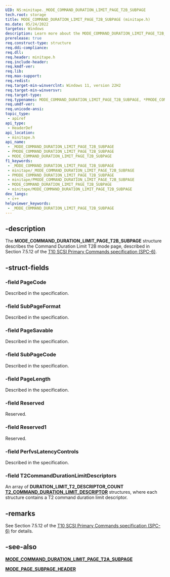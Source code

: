 ```yaml
---
UID: NS:minitape._MODE_COMMAND_DURATION_LIMIT_PAGE_T2B_SUBPAGE
tech.root: storage
title: MODE_COMMAND_DURATION_LIMIT_PAGE_T2B_SUBPAGE (minitape.h)
ms.date: 05/24/2022
targetos: Windows
description: Learn more about the MODE_COMMAND_DURATION_LIMIT_PAGE_T2B_SUBPAGE (minitape.h) structure.
prerelease: true
req.construct-type: structure
req.ddi-compliance: 
req.dll: 
req.header: minitape.h
req.include-header: 
req.kmdf-ver: 
req.lib: 
req.max-support: 
req.redist: 
req.target-min-winverclnt: Windows 11, version 22H2
req.target-min-winversvr: 
req.target-type: 
req.typenames: MODE_COMMAND_DURATION_LIMIT_PAGE_T2B_SUBPAGE, *PMODE_COMMAND_DURATION_LIMIT_PAGE_T2B_SUBPAGE
req.umdf-ver: 
req.unicode-ansi: 
topic_type:
 - apiref
api_type:
 - HeaderDef
api_location:
 - minitape.h
api_name:
 - _MODE_COMMAND_DURATION_LIMIT_PAGE_T2B_SUBPAGE
 - PMODE_COMMAND_DURATION_LIMIT_PAGE_T2B_SUBPAGE
 - MODE_COMMAND_DURATION_LIMIT_PAGE_T2B_SUBPAGE
f1_keywords:
 - _MODE_COMMAND_DURATION_LIMIT_PAGE_T2B_SUBPAGE
 - minitape/_MODE_COMMAND_DURATION_LIMIT_PAGE_T2B_SUBPAGE
 - PMODE_COMMAND_DURATION_LIMIT_PAGE_T2B_SUBPAGE
 - minitape/PMODE_COMMAND_DURATION_LIMIT_PAGE_T2B_SUBPAGE
 - MODE_COMMAND_DURATION_LIMIT_PAGE_T2B_SUBPAGE
 - minitape/MODE_COMMAND_DURATION_LIMIT_PAGE_T2B_SUBPAGE
dev_langs:
 - c++
helpviewer_keywords:
 - _MODE_COMMAND_DURATION_LIMIT_PAGE_T2B_SUBPAGE
---
```


## -description

The **MODE_COMMAND_DURATION_LIMIT_PAGE_T2B_SUBPAGE** structure describes the Command Duration Limit T2B mode page, described in Section 7.5.12 of the [T10 SCSI Primary Commands specification (SPC-6)](https://www.t10.org/members/w_spc6.htm).

## -struct-fields

### -field PageCode

Described in the specification.

### -field SubPageFormat

Described in the specification.

### -field PageSavable

Described in the specification.

### -field SubPageCode

Described in the specification.

### -field PageLength

Described in the specification.

### -field Reserved

Reserved.

### -field Reserved1

Reserved.

### -field PerfvsLatencyControls

Described in the specification.

### -field T2CommandDurationLimitDescriptors

An array of **DURATION_LIMIT_T2_DESCRIPTOR_COUNT** [**T2_COMMAND_DURATION_LIMIT_DESCRIPTOR**](ns-minitape-t2_command_duration_limit_descriptor.md) structures, where each structure contains a T2 command duration limit descriptor.

## -remarks

See Section 7.5.12 of the [T10 SCSI Primary Commands specification (SPC-6)](https://www.t10.org/members/w_spc6.htm) for details.

## -see-also

[**MODE_COMMAND_DURATION_LIMIT_PAGE_T2A_SUBPAGE**](ns-minitape-mode_command_duration_limit_page_t2a_subpage.md)

[**MODE_PAGE_SUBPAGE_HEADER**](ns-minitape-mode_page_subpage_header.md)
